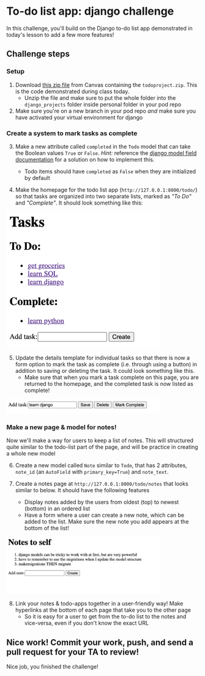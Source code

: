 # To-do list app: django challenge

In this challenge, you'll build on the Django to-do list app demonstrated in today's lesson to add a few more features! 

## Challenge steps


### Setup
1. Download [this zip file](https://courseworks2.columbia.edu/courses/152667/files/folder/django_templates) from Canvas containing the `todoproject.zip`. This is the code demonstrated during class today. 
    * Unzip the file and make sure to put the whole folder into the `django_projects` folder inside personal folder in your pod repo
2. Make sure you're on a new branch in your pod repo *and* make sure you have activated your virtual environment for django


### Create a system to mark tasks as complete
3. Make a new attribute called `completed` in the `Todo` model that can take the Boolean values `True` or `False`. *Hint:* reference the [django model field documentation](https://docs.djangoproject.com/en/3.2/ref/models/fields/) for a solution on how to implement this.
    * Todo items should have `completed` as `False` when they are initialized by default 

4. Make the homepage for the todo list app (`http://127.0.0.1:8000/todo/`) so that tasks are organized into two separate lists, marked as *"To Do"* and *"Complete"*. It should look something like this:

<img src="images/complete_todo_list.png" width =400>


5. Update the details template for individual tasks so that there is now a form option to mark the task as complete (i.e. through using a button) in addition to saving or deleting the task. It could look something like this. 
    * Make sure that when you mark a task complete on this page, you are returned to the homepage, and the completed task is now listed as complete!

<img src="images/complete_task.png" width =400>

### Make a new page & model for notes!

Now we'll make a way for users to keep a list of notes. This will structured quite similar to the todo-list part of the page, and will be practice in creating a whole new model 

6. Create a new model called `Note` similar to `Todo`, that has 2 attributes, `note_id` (an `AutoField` with `primary_key=True`) and `note_text`. 

7. Create a notes page at `http://127.0.0.1:8000/todo/notes` that looks similar to below. It should have the following features
    * Display notes added by the users from oldest (top) to newest (bottom) in an ordered list
    * Have a form where a user can create a new note, which can be added to the list. Make sure the new note you add  appears at the bottom of the list!

<img src="images/notes_page.png" width =400>

8. Link your notes & todo-apps together in a user-friendly way! Make hyperlinks at the bottom of each page that take you to the other page
    * So it is easy for a user to get from the to-do list to the notes and vice-versa, even if you don't know the exact URL

## Nice work! Commit your work, push, and send a pull request for your TA to review! 

Nice job, you finished the challenge!
